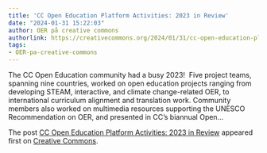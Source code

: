 ```yaml
---
title: 'CC Open Education Platform Activities: 2023 in Review'
date: "2024-01-31 15:22:03"
author: OER på creative commons
authorlink: https://creativecommons.org/2024/01/31/cc-open-education-platform-activities-2023-in-review/?utm_source=rss&utm_medium=rss&utm_campaign=cc-open-education-platform-activities-2023-in-review
tags:
- OER-pa-creative-commons
---
```

<p>The CC Open Education community had a busy 2023!  Five project teams, spanning nine countries, worked on open education projects ranging from developing STEAM, interactive, and climate change-related OER, to international curriculum alignment and translation work. Community members also worked on multimedia resources supporting the UNESCO Recommendation on OER, and presented in CC’s biannual Open&#8230;</p>
<p>The post <a rel="nofollow" href="https://creativecommons.org/2024/01/31/cc-open-education-platform-activities-2023-in-review/">CC Open Education Platform Activities: 2023 in Review</a> appeared first on <a rel="nofollow" href="https://creativecommons.org">Creative Commons</a>.</p>
